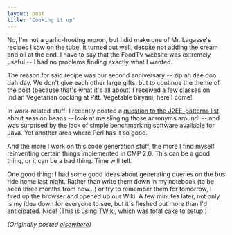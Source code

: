 ```yaml
---
layout: post
title: "Cooking it up"
---
```




<p>No, I'm not a garlic-hooting moron, but I did make one of Mr. Lagasse's recipes I saw <a href="http://www.foodtv.com/foodtv/recipe/0,6255,20178,00.html">on the tube</a>. It turned out well, despite not adding the cream and oil at the end. I have to say that the FoodTV website was extremely useful -- I had no problems finding exactly what I wanted.</p>

<p>The reason for said recipe was our second anniversary -- zip ah dee doo dah day. We don't give each other large gifts, but to continue the theme of the post (because that's what it's all about) I received a few classes on Indian Vegetarian cooking at Pitt. Vegetable biryani, here I come!</p>

<p>In work-related stuff: I recently posted a <a href="http://swjscmail1.java.sun.com/cgi-bin/wa?A2=ind0204&L=j2eepatterns-interest&F=&S=&P=8988">question to the J2EE-patterns list</a> about session beans -- look at me slinging those acronyms around! -- and was surprised by the lack of simple benchmarking software available for Java. Yet another area where Perl has it so good.</p>

<p>And the more I work on this code generation stuff, the more I find myself reinventing certain things implemented in CMP 2.0. This can be a good thing, or it can be a bad thing. Time will tell.</p>

<p>One good thing: I had some good ideas about generating queries on the bus ride home last night. Rather than write them down in my notebook (to be seen three months from now...) or try to remember them for tomorrow, I fired up the browser and opened up our Wiki. A few minutes later, not only is my idea down for everyone to see, but it's fleshed out more than I'd anticipated. Nice! (This is using <a href="http://www.twiki.org/">TWiki</a>, which was total cake to setup.)</p>

<p>
<p><em>(Originally posted <a href="http://use.perl.org/~lachoy/journal/4112">elsewhere</a>)</em></p>


